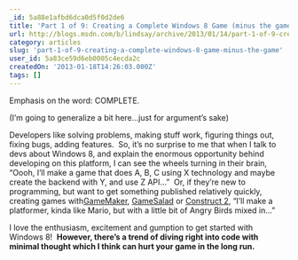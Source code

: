 ```yaml
---
_id: 5a88e1afbd6dca0d5f0d2de6
title: 'Part 1 of 9: Creating a Complete Windows 8 Game (minus the game)'
url: http://blogs.msdn.com/b/lindsay/archive/2013/01/14/part-1-of-9-creating-a-complete-windows-8-game-minus-the-game.aspx
category: articles
slug: 'part-1-of-9-creating-a-complete-windows-8-game-minus-the-game'
user_id: 5a83ce59d6eb0005c4ecda2c
createdOn: '2013-01-18T14:26:03.000Z'
tags: []
---
```


Emphasis on the word: COMPLETE.

(I’m going to generalize a bit here…just for argument’s sake)

Developers like solving problems, making stuff work, figuring things out, fixing bugs, adding features.  So, it’s no surprise to me that when I talk to devs about Windows 8, and explain the enormous opportunity behind developing on this platform, I can see the wheels turning in their brain, “Oooh, I’ll make a game that does A, B, C using X technology and maybe create the backend with Y, and use Z API…”  Or, if they’re new to programming, but want to get something published relatively quickly, creating games with<a href="http://yoyogames.com/gamemaker/studio" target="_blank">GameMaker</a>, <a href="http://gamesalad.com/" target="_blank">GameSalad</a> or <a href="https://www.scirra.com/" target="_blank">Construct 2</a>, “I’ll make a platformer, kinda like Mario, but with a little bit of Angry Birds mixed in…”

I love the enthusiasm, excitement and gumption to get started with Windows 8!  <strong>However, there’s a trend of diving right into code with minimal thought which I think can hurt your game in the long run.</strong>
